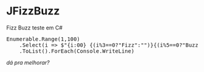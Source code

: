 # JFizzBuzz
Fizz Buzz teste em C#

<pre>
Enumerable.Range(1,100)
    .Select(i => $"{i:00} {(i%3==0?"Fizz":"")}{(i%5==0?"Buzz":"")}")
    .ToList().ForEach(Console.WriteLine)
</pre>

<i>dá pra melhorar?</i>
